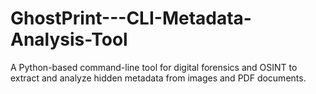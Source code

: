 # GhostPrint---CLI-Metadata-Analysis-Tool
A Python-based command-line tool for digital forensics and OSINT to extract and analyze hidden metadata from images and PDF documents.
